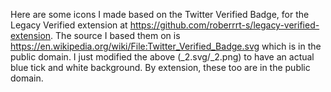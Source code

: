 Here are some icons I made based on the Twitter Verified Badge, for the Legacy Verified extension at https://github.com/roberrrt-s/legacy-verified-extension.
The source I based them on is https://en.wikipedia.org/wiki/File:Twitter_Verified_Badge.svg which is in the public domain.
I just modified the above (_2.svg/_2.png) to have an actual blue tick and white background. By extension, these too are in the public domain.
